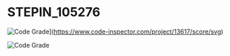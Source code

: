 # STEPIN_105276

![Code Grade](https://www.code-inspector.com/project/13617/status/svg)](https://www.code-inspector.com/project/13617/score/svg)

![Code Grade](https://github.com/stepin654321/MiniProject_Template/workflows/C/C++%20CI/badge.svg)
